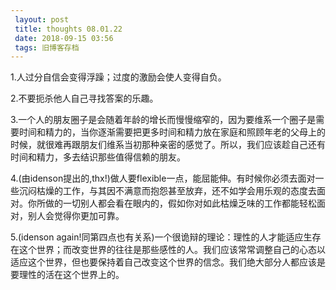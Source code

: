 ```yaml
---
 layout: post
 title: thoughts 08.01.22
 date: 2018-09-15 03:56
 tags: 旧博客存档
---
```

1.人过分自信会变得浮躁；过度的激励会使人变得自负。



2.不要扼杀他人自己寻找答案的乐趣。



3.一个人的朋友圈子是会随着年龄的增长而慢慢缩窄的，因为要维系一个圈子是需要时间和精力的，当你逐渐需要把更多时间和精力放在家庭和照顾年老的父母上的时候，就很难再跟朋友们维系当初那种亲密的感觉了。所以，我们应该趁自己还有时间和精力，多去结识那些值得信赖的朋友。



4.(由idenson提出的,thx!)做人要flexible一点，能屈能伸。有时候你必须去面对一些沉闷枯燥的工作，与其因不满意而抱怨甚至放弃，还不如学会用乐观的态度去面对。你所做的一切别人都会看在眼内的，假如你对如此枯燥乏味的工作都能轻松面对，别人会觉得你更加可靠。



5.(idenson
again!同第四点也有关系)一个很诡辩的理论：理性的人才能适应生存在这个世界；而改变世界的往往是那些感性的人。我们应该常常调整自己的心态以适应这个世界，但也要保持着自己改变这个世界的信念。我们绝大部分人都应该是要理性的活在这个世界上的。



